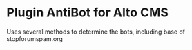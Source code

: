 Plugin AntiBot for Alto CMS
===========================

Uses several methods to determine the bots, including base of stopforumspam.org